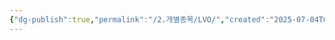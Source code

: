 ```yaml
---
{"dg-publish":true,"permalink":"/2.개별종목/LVO/","created":"2025-07-04T09:16:45.130+09:00","updated":"2025-07-05T01:14:23.067+09:00"}
---
```


